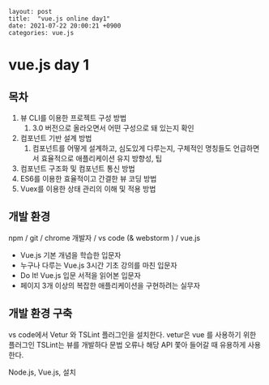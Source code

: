 ```
layout: post
title:  "vue.js online day1"
date: 2021-07-22 20:00:21 +0900
categories: vue.js
```

# vue.js day 1

## 목차

1. 뷰 CLI를 이용한 프로젝트 구성 방법 
   1. 3.0 버전으로 올라오면서 어떤 구성으로 돼 있는지 확인
2. 컴포넌트 기반 설계 방법 
   1. 컴포넌트를 어떻게 설계하고, 심도있게 다루는지, 구체적인 명칭들도 언급하면서 효율적으로 애플리케이션 유지 방향성, 팁 
3. 컴포넌트 구조화 및 컴포넌트 통신 방법 
4. ES6를 이용한 효율적이고 간결한 뷰 코딩 방법
5. Vuex를 이용한 상태 관리의 이해 및 적용 방법





## 개발 환경 

npm / git / chrome 개발자 / vs code (& webstorm ) / vue.js





- Vue.js 기본 개념을 학습한 입문자
- 누구나 다루는 Vue.js 3시간 기초 강의를 마친 입문자
- Do It! Vue.js 입문 서적을 읽어본 입문자
- 페이지 3개 이상의 복잡한 애플리케이션을 구현하려는 실무자


## 개발 환경 구축

vs code에서 Vetur 와 TSLint 플러그인을 설치한다.
vetur은 vue 를 사용하기 위한 플러그인
TSLint는 뷰를 개발하다 문법 오류나 해당 API 쫓아 들어갈 때 유용하게 사용한다.

Node.js, Vue.js, 설치

